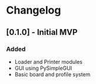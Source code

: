 # Changelog

## [0.1.0] - Initial MVP
### Added
- Loader and Printer modules
- GUI using PySimpleGUI
- Basic board and profile system
